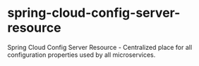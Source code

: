 # spring-cloud-config-server-resource
Spring Cloud Config Server Resource - Centralized place for all configuration properties used by all microservices.
